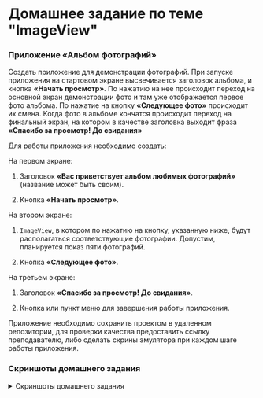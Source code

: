 # Домашнее задание по теме "ImageView"

### Приложение «Альбом фотографий»

Создать приложение для демонстрации фотографий. При запуске приложения на стартовом экране высвечивается заголовок альбома, и кнопка **«Начать просмотр»**. По нажатию на нее происходит переход на основной экран демонстрации фото и там уже отображается первое фото альбома. По нажатие на кнопку **«Следующее фото»** происходит их смена. Когда фото в альбоме кончатся происходит переход на финальный экран, на котором в качестве заголовка выходит фраза **«Спасибо за просмотр! До свидания»**

Для работы приложения необходимо создать:

На первом экране:

1. Заголовок **«Вас приветствует альбом любимых фотографий»** (название может быть своим).

2. Кнопка **«Начать просмотр»**.

На втором экране:

1. `ImageView`, в котором по нажатию на кнопку, указанную ниже, будут располагаться соответствующие фотографии. Допустим, планируется показ пяти фотографий.

2. Кнопка **«Следующее фото»**.

На третьем экране:

1. Заголовок **«Спасибо за просмотр! До свидания»**.

2. Кнопка или пункт меню для завершения работы приложения.

Приложение необходимо сохранить проектом в удаленном репозитории, для проверки качества предоставить ссылку преподавателю, либо сделать скрины эмулятора при каждом шаге работы приложения.

### Скриншоты домашнего задания

<details>
<summary>Скриншоты домашнего задания</summary>

![](md/1.png)
![](md/2.png)
![](md/3.png)
![](md/4.png)
![](md/5.png)
![](md/6.png)
![](md/7.png)
![](md/8.png)
![](md/9.png)

</details>